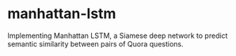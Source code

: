 # manhattan-lstm
Implementing Manhattan LSTM, a Siamese deep network to predict semantic similarity between pairs of Quora questions.
